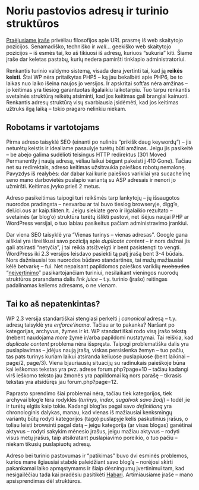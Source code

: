 # Noriu pastovios adresų ir turinio struktūros

<p><a href="https://www.dominykas.lt/2007/12/noriu-padorios-adresu-strukturos.html">Praėjusiame įraše</a> privėliau filosofijos apie URL prasmę iš web skaitytojo pozicijos. Senamadiško, techniško ir <i>well</i>… geekiško web skaitytojo pozicijos – iš esmės tai, ko aš tikiuosi iš adresų, kuriuos “sukuria” kiti. Šiame įraše dar keletas pastabų, kurių nedera pamiršti tinklapio administratoriui.<br>
<span id="more-5"></span></p>
<p>Renkantis turinio valdymo sistemą, visada dera įvertinti tai, kad ją <strong>reikės keisti</strong>. Štai WP nėra pritaikytas PHP5 – ką jau bekalbėti apie PHP6, be to laikas nuo laiko išeina naujos jo versijos. Ir apskritai soft’as nėra amžinas – jo keitimas yra tiesiog garantuotas ilgalaikiu laikotarpiu. Tuo tarpu renkantis svetainės struktūrą reikėtų atsiminti, kad jos keitimas gali brangiai kainuoti. Renkantis adresų struktūrą visų svarbiausia įsidėmėti, kad jos keitimas užtruks ilgą laiką – tokio pragaro nelinkiu niekam.</p>
<h2>Robotams ir vartotojams</h2>
<p>Pirma adreso taisyklė SEO (einanti po nulinės “prikišk daug keywordų”) – jis neturėtų keistis ir idealiame pasaulyje turėtų būti amžinas. Jeigu jis pasikeitė – be abejo galima sudėlioti teisingus HTTP redirektus (301 Moved Permanently į naują adresą, vėliau laikui bėgant pakeisti į 410 Gone). Tačiau net su redirektais, adreso keitimas užsitraukia paieškos robotų nemalonę. Pavyzdys iš realybės: dar dabar kai kurie paieškos varikliai yra sucache’inę seno mano darbovietės puslapio variantą su ASP adresais ir nenori jo užmiršti. Keitimas įvyko prieš 2 metus. </p>
<p>Adreso pasikeitimas taipogi turi reikšmės tarp lankytojų – jų išsaugotos nuorodos pradingsta – nesvarbu ar tai buvo tiesiog browseryje, digg’e, del.ici.ous ar kaip.tikten.lt. Jeigu siekiate gero ir ilgalaikio rezultato – svetainės (ar blog’o) struktūra turėtų išlikti pastovi, net išėjus naujai PHP ar WordPress versijai, o tuo labiau pasikeitus pačiam administravimo įrankiui.</p>
<p>Dar viena SEO taisyklė yra “Vienas turinys – vienas adresas”. Google gana aiškiai yra išreiškusi savo poziciją apie <dfn title="Pasikartojantis turinys">duplicate content</dfn> – ir nors dažnai jis gali atsirasti “netyčia”, į tai reikia atsižvelgti ir bent pasistengti to vengti. WordPress iki 2.3 versijos leisdavo pasiekti tą patį įrašą bent 3-4 būdais. Nors dažniausiai tos nuorodos būdavo standartinės, tai mažų mažiausiai kėlė betvarkę – fui. Net nepaisant papildomos paieškos variklių <strike>nuobaudos</strike> “<a href="http://searchengineland.com/070315-100022.php">neįvertinimo</a>” pasikartojančiam turiniui, nesilaikant vieningos nuorodų struktūros prarandama dalis <i>link juice</i> – t.y. turinio (įrašo) reitingas padalinamas keliems adresams, o ne vienam.</p>
<h2>Tai ko aš nepatenkintas?</h2>
<p>WP 2.3 versija standartiškai stengiasi perkelti į <i>canonical</i> adresą – t.y. adresų taisyklė yra <i>enforce’inama</i>. Tačiau ar to pakanka? Naršant po kategorijas, archyvus, žymes ir kt. WP standartiškai rodo visą įrašo tekstą (nebent naudojama <i>more</i> žymė ir/arba papildomi nustatymai. Tai reiškia, kad <i>duplicate content</i> problema nėra išspręsta. Taipogi problematiška dalis yra puslapiavimas – įdėjus naują įrašą, viskas persislenka žemyn – tuo pačiu, tas pats turinys kuriam laikui atsiranda keliuose puslapiuose (bent laikinai – page/2, page/3). Viena bjauriausių situacijų su radinukais paieškoje būna kai ieškomas tekstas yra pvz. adrese forum.php?page=10 – tačiau kadangi virš ieškomo teksto jau žmonės yra papildomai ką nors parašę – tikrasis tekstas yra atsidūręs jau forum.php?page=12.</p>
<p>Paprasto sprendimo šiai problemai nėra, tačiau tiek kategorijos, tiek archyvai blog’e tėra rodyklės (<i>turinys, index, sugalvok savo žodį</i>) – todėl jie ir turėtų elgtis kaip tokie. Kadangi blog’as pagal savo <i>definitioną</i> yra chronologinis dalykas, manau, kad vienas iš mažiausiai kenksmingų variantų būtų rodyti kategorijos (tago) puslapyje kelis paskutinius įrašus, o toliau leisti browsinti pagal datą – jeigu kategorija (ar visas blogas) ganėtinai aktyvus – rodyti sakykim mėnesio įrašus, jeigu mažiau aktyvus – rodyti visus metų įrašus, taip atsikratant puslapiavimo poreikio, o tuo pačiu – niekam tikusių puslapiuotų adresų.</p>
<p>Adreso bei turinio pastovumas ir “patikimas” buvo dvi esminės problemos, kurios mane ilgiausiai stabdė paleidžiant savo blog’ą – norėjosi skirti pakankamai laiko apmąstymams ir šiaip dėsningumų įvertinimui tam, kad nesigailėčiau tada kai pradėsiu pasitikėti <a href="http://habariproject.org/">Habari</a>. Artimiausiame įraše – mano apsisprendimas dėl struktūros.</p>